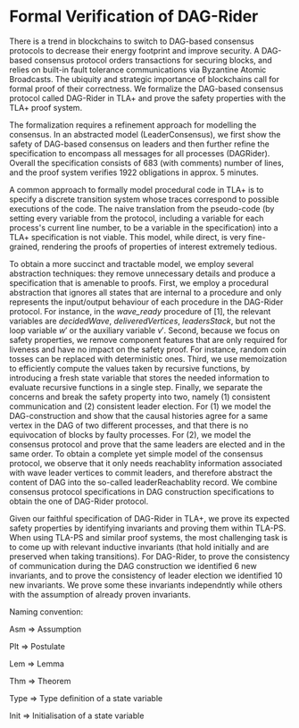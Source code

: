 # Formal Verification of DAG-Rider

There is a trend in blockchains to switch to DAG-based consensus protocols to decrease their energy footprint and improve security. A DAG-based consensus protocol orders transactions for securing blocks, and relies on built-in fault tolerance communications via Byzantine Atomic Broadcasts. The ubiquity and strategic importance of blockchains call for formal proof of their correctness. We formalize the DAG-based consensus protocol called DAG-Rider in TLA+ and prove the safety properties with the TLA+ proof system. 

The formalization requires a refinement approach for modelling the consensus. In an abstracted model (LeaderConsensus), we first show the safety of DAG-based consensus on leaders and then further refine the specification to encompass all messages for all processes (DAGRider). Overall the specification consists of 683 (with comments) number of lines, and the proof system verifies 1922 obligations in approx. 5 minutes.

A common approach to formally model procedural code in TLA+ is to specify a discrete transition system whose traces correspond to possible executions of the code. 
The naive translation from the pseudo-code (by setting every variable from the protocol, including a variable for each process's current line number, to be a variable in the specification) into a TLA+ specification is not viable. This model, while direct, is very fine-grained, rendering the proofs of properties of interest extremely tedious.

To obtain a more succinct and tractable model, we employ several abstraction techniques: they remove unnecessary details and produce a specification that is amenable to proofs. First, we employ a procedural abstraction that ignores all states that are internal to a procedure and only represents the input/output behaviour of each procedure in the DAG-Rider protocol. For instance, in the  $\mathit{wave\_ready}$ procedure of [1], the relevant variables  are $\mathit{decidedWave}$, $\mathit{deliveredVertices}$, $\mathit{leadersStack}$, but not the loop variable $w'$ or the auxiliary variable $v'$. 
Second, because we focus on safety properties, we remove component features that are only required for liveness and have no impact on the safety proof. For instance, random coin tosses can be replaced with deterministic ones.
Third, we use memoization to efficiently compute the values taken by recursive functions, by introducing a fresh state variable that stores the needed information to evaluate recursive functions in a single step.
Finally, we separate the concerns and break the safety property into two, namely (1) consistent communication and (2) consistent leader election. For (1) we model the DAG-construction and show that the causal histories agree for a same vertex in the DAG of two different processes, and that there is no equivocation of blocks by faulty processes. For (2), we model the consensus protocol and prove that the same leaders are elected and in the same order. To obtain a complete yet simple model of the consensus protocol, we observe that it only needs reachablity information associated with wave leader vertices to commit leaders, and therefore abstract the content of DAG into the so-called leaderReachablity record. We combine consensus protocol specifications in DAG construction specifications to obtain the one of DAG-Rider protocol. 

Given our faithful specification of DAG-Rider in TLA+, we prove its expected safety properties by identifying invariants and proving them within TLA-PS. When using TLA-PS and similar proof systems, the most challenging task is to come up with relevant inductive invariants (that hold initially and are preserved when taking transitions). For DAG-Rider, to prove the consistency of communication during the DAG construction we identified 6 new invariants, and to prove the consistency of leader election we identified 10 new invariants. We prove some these invariants independntly while others with the assumption of already proven invariants.


Naming convention:

<Name>Asm => Assumption

<Name>Plt => Postulate

<Name>Lem => Lemma

<Name>Thm => Theorem

<Name>Type => Type definition of a state variable

Init<Name> => Initialisation of a state variable

